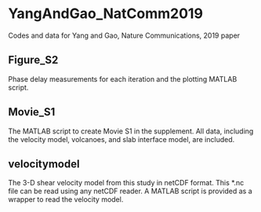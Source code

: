 # YangAndGao_NatComm2019
Codes and data for Yang and Gao, Nature Communications, 2019 paper

## Figure_S2
Phase delay measurements for each iteration and the plotting MATLAB script.
## Movie_S1
The MATLAB script to create Movie S1 in the supplement. All data, including the velocity model, volcanoes, and slab interface model, are included.
## velocitymodel
The 3-D shear velocity model from this study in netCDF format. This *.nc file can be read using any netCDF reader. A MATLAB script is provided as a wrapper to read the velocity model.

